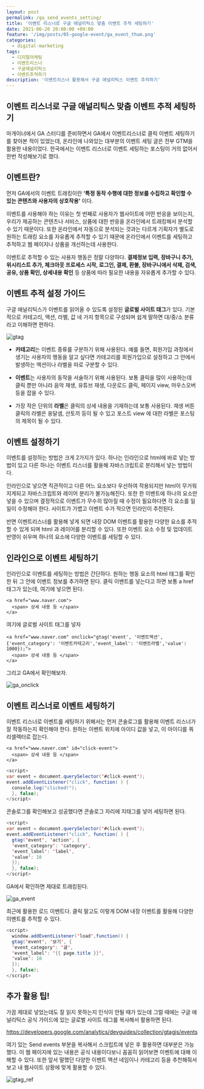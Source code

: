 ```yaml
---
layout: post
permalink: /ga_send_events_setting/
title: '이벤트 리스너로 구글 애널리틱스 맞춤 이벤트 추적 세팅하기'
date: 2021-06-20 20:00:00 +09:00
feature: '/img/posts/05-google-event/ga_event_thum.png'
categories:
  - digital-marketing
tags:
  - 디지털마케팅
  - 이벤트리스너
  - 구글애널리틱스
  - 이벤트추적하기
description: '이벤트리스너 활용해서 구글 애널리틱스 이벤트 추적하기'
---
```


## 이벤트 리스너로 구글 애널리틱스 맞춤 이벤트 추적 세팅하기

마개이너에서 GA 스터디를 준비하면서 GA에서 이벤트리스너로 클릭 이벤트 세팅하기를 찾아본 적이 있었는데, 온라인에 나와있는 대부분의 이벤트 세팅 글은 전부 GTM을 활용한 내용이었다. 한국에서는 이벤트 리스너로 이벤트 세팅하는 포스팅이 거의 없어서 한번 작성해보기로 했다.

## 이벤트란?

먼저 GA에서의 이벤트 트래킹이란 **‘특정 동작 수행에 대한 정보를 수집하고 확인할 수 있는 콘텐츠와 사용자의 상호작용’** 이다.

이벤트를 사용해야 하는 이유는 첫 번째로 사용자가 웹사이트에 어떤 반응을 보이는지, 우리가 제공하는 콘텐츠나 서비스, 상품에 대한 반응을 온라인에서 트래킹해서 분석할 수 있기 때문이다. 또한 온라인에서 자동으로 분석되는 것과는 다르게 기획자가 별도로 원하는 트래킹 요소를 자유롭게 추적할 수 있기 때문에 온라인에서 이벤트를 세팅하고 추적하고 웹 페이지나 상품을 개선하는데 사용한다.

이벤트로 추적할 수 있는 사용자 행동은 정말 다양하다. **결제정보 입력, 장바구니 추가, 위시리스트 추가, 체크아웃 프로세스 시작, 로그인, 결제, 환불, 장바구니에서 삭제, 검색, 공유, 상품 확인, 상세내용 확인** 등 상품에 따라 필요한 내용을 자유롭게 추가할 수 있다.

## 이벤트 추적 설정 가이드

구글 애널리틱스가 이벤트를 읽어올 수 있도록 설정된 **글로벌 사이트 태그**가 있다. 기본적으로 카테고리, 액션, 라벨, 값 네 가지 항목으로 구성되며 쉽게 말하면 대/중/소 분류라고 이해하면 편하다.

![gtag](/img/posts/05-google-event/ga_event_global_tag_site.png)

- **카테고리**는 이벤트 종류를 구분하기 위해 사용된다. 예를 들면, 회원가입 과정에서 생기는 사용자의 행동을 알고 싶다면 카테고리를 회원가입으로 설정하고 그 안에서 발생하는 액션이나 라벨을 따로 구분할 수 있다.

- **이벤트**는 사용자의 동작을 서술하기 위해 사용된다. 보통 클릭을 많이 사용하는데 클릭 뿐만 아니라 음악 재생, 유튜브 재생, 다운로드 클릭, 페이지 view, 마우스오버 등을 잡을 수 있다.

- 가장 작은 단위의 **라벨**은 클릭의 상세 내용을 기재하는데 보통 사용된다. 재생 버튼 클릭의 라벨은 옹달샘, 산토끼 등이 될 수 있고 포스트 view 에 대한 라벨은 포스팅의 제목이 될 수 있다.

## 이벤트 설정하기

이벤트를 설정하는 방법은 크게 2가지가 있다. 하나는 인라인으로 html에 바로 넣는 방법이 있고 다른 하나는 이벤트 리스너를 활용해 자바스크립트로 분리해서 넣는 방법이다.

인라인으로 넣으면 직관적이고 다른 어느 요소보다 우선하여 작용되지만 html이 무거워지게되고 자바스크립트와 레이어 분리가 불가능해진다. 또한 한 이벤트에 하나의 요소만 넣을 수 있으며 결정적으로 이벤트가 무수히 많아질 때 수정이 필요하다면 각 요소를 일일이 수정해야 한다. 사이트가 가볍고 이벤트 수가 적으면 인라인이 추천된다.

반면 이벤트리스너를 활용해 넣게 되면 내장 DOM 이벤트를 활용한 다양한 요소를 추적할 수 있게 되며 html 과 레이어를 분리할 수 있다. 또한 이벤트 요소 수정 및 업데이트 반영이 쉬우며 하나의 요소에 다양한 이벤트를 세팅할 수 있다.

## 인라인으로 이벤트 세팅하기

인라인으로 이벤트를 세팅하는 방법은 간단하다. 원하는 행동 요소의 html 태그를 확인한 뒤 그 안에 이벤트 정보를 추가하면 된다. 클릭 이벤트를 넣는다고 하면 보통 a href 태그가 있는데, 여기에 넣으면 된다.

  ```
  <a href="www.naver.com">
    <span> 상세 내용 등 </span>
  </a>
  ```

여기에 글로벌 사이트 태그를 넣자

  ```
  <a href="www.naver.com" onclick="gtag('event', '이벤트액션', {'event_category': '이벤트카테고리','event_label': '이벤트라벨','value': 1000});">
    <span> 상세 내용 등 </span>
  </a>
  ```

그리고 GA에서 확인해보자.

![ga_onclick](/img/posts/05-google-event/ga_event_check1.png)

## 이벤트 리스너로 이벤트 세팅하기
이벤트 리스너로 이벤트를 세팅하기 위해서는 먼저 콘솔로그를 활용해 이벤트 리스너가 잘 작동하는지 확인해야 한다. 원하는 이벤트 위치에 아이디 값을 넣고, 이 아이디를 쿼리셀렉터로 잡는다.

  ```
  <a href="www.naver.com" id="click-event">
    <span> 상세 내용 등 </span>
  </a>
  ```

  ```java
  <script>
  var event = document.querySelector('#click-event');
  event.addEventListener("click", function( ) {
    console.log("clicked!");
    }, false);
  </script>
  ```

콘솔로그를 확인해보고 성공했다면 콘솔로그 자리에 지태그를 넣어 세팅하면 된다.

  ```java
  <script>
  var event = document.querySelector('#click-event');
  event.addEventListener("click", function( ) {
    gtag('event', 'action', {
    'event_category': 'category',
    'event_label': 'label',
    'value': 10
    });
    }, false);
  </script>
  ```

GA에서 확인하면 제대로 트래킹된다.

![ga_event](/img/posts/05-google-event/ga_event_check2.png)

최근에 활용한 로드 이벤트다. 클릭 말고도 이렇게 DOM 내장 이벤트를 활용해 다양한 이벤트를 추적할 수 있다.

  ```java
  <script>
    window.addEventListener('load',function() {
    gtag('event', '보기', {
    'event_category': '글',
    'event_label': '{{ page.title }}',
    'value': 10
    });
    }, false);
  </script>
  ```

## 추가 활용 팁!
가끔 제대로 넣었는데도 잘 읽지 못하는지 인식이 안될 때가 있는데 그럴 때에는 구글 애널리틱스 공식 가이드에 있는 글로벌 사이트 태그를 복사해서 활용하면 된다.

https://developers.google.com/analytics/devguides/collection/gtagjs/events

여기 있는 Send events 부분을 복사해서 스크립트에 넣은 후 활용하면 대부분은 가능했다. 이 웹 페이지에 있는 내용은 공식 내용이다보니 꼼꼼히 읽어보면 이벤트에 대해 이해할 수 있다. 또한 앞서 말했던 다양한 이벤트 액션 네임이나 카테고리 등을 추천해줘서 보고 내 웹사이트 상황에 맞게 활용할 수 있다.

![gtag_ref](/img/posts/05-google-event/ga_event_reference.png)
